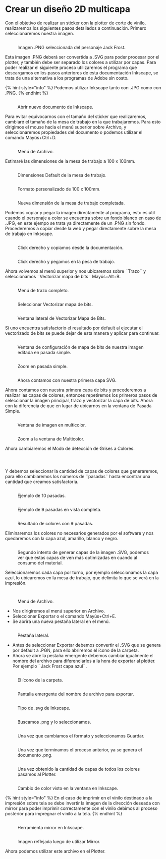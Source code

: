 # Crear un diseño 2D multicapa

Con el objetivo de realizar un sticker con la plotter de corte de vinilo, realizaremos los siguientes pasos detallados a continuación. Primero seleccionaremos nuestra imagen.

<figure><img src="../../.gitbook/assets/imagen_2023-11-04_203213350.png" alt=""><figcaption><p>Imagen .PNG seleccionada del personaje Jack Frost.</p></figcaption></figure>



Esta imagen .PNG deberá ser convertida a .SVG para poder procesar por el plotter, y también debe ser separado los colores a utilizar por capas. Para poder realizar el siguiente proceso utilizaremos el programa que descargamos en los pasos anteriores de esta documentación Inkscape, se trata de una alternativa a los programas de Adobe sin costo.

{% hint style="info" %}
Podemos utilizar Inkscape tanto con .JPG como con .PNG.
{% endhint %}

<figure><img src="../../.gitbook/assets/imagen_2023-11-04_203225518.png" alt=""><figcaption><p>Abrir nuevo documento de Inkscape.</p></figcaption></figure>

Para evitar equivocarnos con el tamaño del sticker que realizaremos, cambiaré el tamaño de la mesa de trabajo en la que trabajaremos. Para esto dirigimos el mouse hacia el menú superior sobre Archivo, y seleccionaremos propiedades del documento o podemos utilizar el comando Mayús+Ctrl+D.

<figure><img src="../../.gitbook/assets/image (8).png" alt=""><figcaption><p>Menú de Archivo.</p></figcaption></figure>

Estimaré las dimensiones de la mesa de trabajo a 100 x 100mm.

<div>

<figure><img src="../../.gitbook/assets/imagen_2023-11-04_203734019.png" alt=""><figcaption><p>Dimensiones Default de la mesa de trabajo.</p></figcaption></figure>

 

<figure><img src="../../.gitbook/assets/imagen_2023-11-04_203744600.png" alt=""><figcaption><p>Formato personalizado de 100 x 100mm.</p></figcaption></figure>

</div>

<figure><img src="../../.gitbook/assets/imagen_2023-11-04_203755292.png" alt=""><figcaption><p>Nueva dimensión de la mesa de trabajo completada.</p></figcaption></figure>

Podemos copiar y pegar la imagen directamente al programa, esto es útil cuando el personaje a color se encuentra sobre un fondo blanco en caso de .JPG, en este ejempo se trata ya directamente de un .PNG sin fondo. Procederemos a copiar desde la web y pegar directamente sobre la mesa de trabajo en Inkscape.

<figure><img src="../../.gitbook/assets/imagen_2023-11-04_203847064.png" alt=""><figcaption><p>Click derecho y copiamos desde la documentación.</p></figcaption></figure>

<figure><img src="../../.gitbook/assets/imagen_2023-11-04_203857356.png" alt=""><figcaption><p>Click derecho y pegamos en la pesa de trabajo.</p></figcaption></figure>

Ahora volvemos al menú superior y nos ubicaremos sobre ¨Trazo¨ y seleccionamos ¨Vectorizar mapa de bits¨ Mayús+Alt+B.

<div>

<figure><img src="../../.gitbook/assets/imagen_2023-11-04_203930573.png" alt=""><figcaption><p>Menú de trazo completo.</p></figcaption></figure>

 

<figure><img src="../../.gitbook/assets/imagen_2023-11-04_203940844.png" alt=""><figcaption><p>Seleccionar Vectorizar mapa de bits.</p></figcaption></figure>

</div>

<figure><img src="../../.gitbook/assets/imagen_2023-11-04_203952145.png" alt=""><figcaption><p>Ventana lateral de Vectorizar Mapa de Bits.</p></figcaption></figure>

Si uno encuentra satisfactorio el resultado por default al ejecutar el vectorizado de bits se puede dejar de esta manera y aplicar para continuar.

<div>

<figure><img src="../../.gitbook/assets/imagen_2023-11-04_204121724.png" alt=""><figcaption><p>Ventana de configuración de mapa de bits de nuestra imagen editada en pasada simple.</p></figcaption></figure>

 

<figure><img src="../../.gitbook/assets/imagen_2023-11-04_204134233.png" alt=""><figcaption><p>Zoom en pasada simple.</p></figcaption></figure>

</div>

<figure><img src="../../.gitbook/assets/imagen_2023-11-04_204146538.png" alt=""><figcaption><p>Ahora contamos con nuestra primera capa SVG.</p></figcaption></figure>

Ahora contamos con nuestra primera capa de bits y procederemos a realizar las capas de colores, entonces repetiremos los primeros pasos de seleccionar la imagen principal, trazo y vectorizar la capa de bits. Ahora con la diferencia de que en lugar de ubicarnos en la ventana de Pasada Simple.

<div>

<figure><img src="../../.gitbook/assets/imagen_2023-11-04_204157171.png" alt=""><figcaption><p>Ventana de imagen en multicolor.</p></figcaption></figure>

 

<figure><img src="../../.gitbook/assets/imagen_2023-11-04_204207787.png" alt=""><figcaption><p>Zoom a la ventana de Multicolor.</p></figcaption></figure>

</div>

Ahora cambiaremos el Modo de detección de Grises a Colores.

<div>

<figure><img src="../../.gitbook/assets/imagen_2023-11-04_204221979.png" alt=""><figcaption></figcaption></figure>

 

<figure><img src="../../.gitbook/assets/imagen_2023-11-04_204233076.png" alt=""><figcaption></figcaption></figure>

 

<figure><img src="../../.gitbook/assets/imagen_2023-11-04_204245156.png" alt=""><figcaption></figcaption></figure>

</div>

Y debemos seleccionar la cantidad de capas de colores que generaremos, para ello cambiaremos los números de ¨pasadas¨ hasta encontrar una cantidad que creamos satisfactoria.

<div>

<figure><img src="../../.gitbook/assets/imagen_2023-11-04_204316579.png" alt=""><figcaption><p>Ejemplo de 10 pasadas.</p></figcaption></figure>

 

<figure><img src="../../.gitbook/assets/imagen_2023-11-04_204326146.png" alt=""><figcaption><p>Ejemplo de 9 pasadas en vista completa.</p></figcaption></figure>

 

<figure><img src="../../.gitbook/assets/imagen_2023-11-04_204335716.png" alt=""><figcaption><p>Resultado de colores con 9 pasadas.</p></figcaption></figure>

</div>

Eliminaremos los colores no necesarios generados por el software y nos quedaremos con la capa azul, amarillo, blanco y negro.

<figure><img src="../../.gitbook/assets/imagen_2023-11-04_204350932.png" alt=""><figcaption><p>Segundo intento de generar capas de la imagen .SVG, podemos ver que estas capas de ven más optimizadas en cuando al consumo del material.</p></figcaption></figure>

Seleccionaremos cada capa por turno, por ejemplo seleccionamos la capa azul, lo ubicaremos en la mesa de trabajo, que delimita lo que se verá en la impresión.

<figure><img src="../../.gitbook/assets/imagen_2023-11-04_204519762.png" alt=""><figcaption></figcaption></figure>

<figure><img src="../../.gitbook/assets/imagen_2023-11-04_204528691.png" alt=""><figcaption><p>Menú de Archivo.</p></figcaption></figure>

* Nos dirigiremos al menú superior en Archivo.
* Seleccionar Exportar o el comando Mayús+Ctrl+E.
* Se abrirá una nueva pestaña lateral en el menú.

<figure><img src="../../.gitbook/assets/imagen_2023-11-04_204554339.png" alt=""><figcaption><p>Pestaña lateral.</p></figcaption></figure>

* Antes de seleccionar Exportar debemos convertir el .SVG que se genera por default a .PGN, para ello abriremos el ícono de la carpeta.
* Ahora se abre la pestaña emergente debemos cambiar igualmente el nombre del archivo para diferenciarlos a la hora de exportar al plotter. Por ejemplo ¨Jack Frost capa azul¨.

<figure><img src="../../.gitbook/assets/image (1) (1) (1) (1) (1) (1) (1) (1) (1).png" alt=""><figcaption><p>El ícono de la carpeta.</p></figcaption></figure>

<figure><img src="../../.gitbook/assets/imagen_2023-11-04_204840593.png" alt=""><figcaption><p>Pantalla emergente del nombre de archivo para exportar.</p></figcaption></figure>

<figure><img src="../../.gitbook/assets/imagen_2023-11-04_204855281.png" alt=""><figcaption><p>Tipo de .svg de Inkscape.</p></figcaption></figure>

<figure><img src="../../.gitbook/assets/imagen_2023-11-04_204910200.png" alt=""><figcaption><p>Buscamos .png y lo seleccionamos.</p></figcaption></figure>

<figure><img src="../../.gitbook/assets/imagen_2023-11-04_204921149.png" alt=""><figcaption><p>Una vez que cambiamos el formato y seleccionamos Guardar.</p></figcaption></figure>

<figure><img src="../../.gitbook/assets/imagen_2023-11-04_204932851.png" alt=""><figcaption><p>Una vez que terminamos el proceso anterior, ya se genera el documento .png. </p></figcaption></figure>

<figure><img src="../../.gitbook/assets/imagen_2023-11-04_205047439.png" alt=""><figcaption><p>Una vez obtenido la cantidad de capas de todos los colores pasamos al Plotter.</p></figcaption></figure>

<figure><img src="../../.gitbook/assets/imagen_2023-11-04_205102849.png" alt=""><figcaption><p>Cambio de color visto en la ventana en Inkscape.</p></figcaption></figure>

{% hint style="info" %}
En el caso de imprimir en el vinilo destinado a la impresión sobre tela se debe invertir la imagen de la dirección deseada con mirror para poder imprimir correctamente con el vinilo debimos al proceso posterior para impregnar el vinilo a la tela.&#x20;
{% endhint %}

<div>

<figure><img src="../../.gitbook/assets/imagen_2023-11-04_205120156.png" alt=""><figcaption><p>Herramienta mirror en Inkscape. </p></figcaption></figure>

 

<figure><img src="../../.gitbook/assets/imagen_2023-11-04_205132536.png" alt=""><figcaption><p>Imagen reflejada luego de utilizar Mirror.</p></figcaption></figure>

</div>

Ahora podemos utilizar este archivo en el Plotter.
